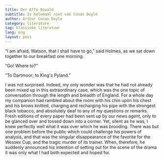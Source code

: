 ```yaml
---
title: Der Affe Oswald
subtitle: Is helemaal niet van Conan Doyle
author: Arthur Conan Doyle
category: literature
tag: klassieke literatuur
lang: eng
layout: post
---
```



“I am afraid, Watson, that I shall have to go,” said Holmes, as we sat down together to our breakfast one morning.

“Go! Where to?”

“To Dartmoor; to King's Pyland.”

I was not surprised. Indeed, my only wonder was that he had not already been mixed up in this extraordinary case, which was the one topic of conversation through the length and breadth of England. For a whole day my companion had rambled about the room with his chin upon his chest and his brows knitted, charging and recharging his pipe with the strongest black tobacco, and absolutely deaf to any of my questions or remarks. Fresh editions of every paper had been sent up by our news agent, only to be glanced over and tossed down into a corner. Yet, silent as he was, I knew perfectly well what it was over which he was brooding. There was but one problem before the public which could challenge his powers of analysis, and that was the singular disappearance of the favorite for the Wessex Cup, and the tragic murder of its trainer. When, therefore, he suddenly announced his intention of setting out for the scene of the drama it was only what I had both expected and hoped for.